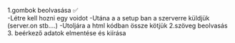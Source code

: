 

  1.gombok beolvasása ✅ <br>
    -Létre kell hozni egy voidot
    -Utána a a setup ban a szerverre küldjük  (server.on stb....)
    -Utoljára a html kódban össze kötjük
  2.szöveg beolvasás
  3. beérkező adatok elmentése és kiírása
  
